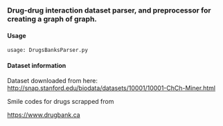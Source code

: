 ### Drug-drug interaction dataset parser, and preprocessor for creating a graph of graph. 

#### Usage
```
usage: DrugsBanksParser.py 
```

#### Dataset information

Dataset downloaded from here: http://snap.stanford.edu/biodata/datasets/10001/10001-ChCh-Miner.html

Smile codes for drugs scrapped from

https://www.drugbank.ca
